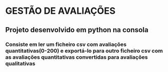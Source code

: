 # GESTÃO DE AVALIAÇÕES
## Projeto desenvolvido em python na consola
### Consiste em ler um ficheiro csv com avaliações quantitativas(0-200) e exportá-lo para outro ficheiro csv com as avaliações quantitativas convertidas para avaliações qualitativas
